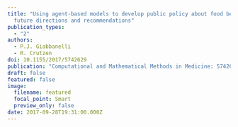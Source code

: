 ```yaml
---
title: "Using agent-based models to develop public policy about food behaviours:
  future directions and recommendations"
publication_types:
  - "2"
authors:
  - P.J. Giabbanelli
  - R. Crutzen
doi: 10.1155/2017/5742629
publication: "Computational and Mathematical Methods in Medicine: 5742629"
draft: false
featured: false
image:
  filename: featured
  focal_point: Smart
  preview_only: false
date: 2017-09-28T19:31:00.000Z
---
```

